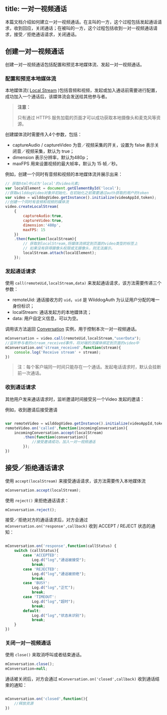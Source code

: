 title: 一对一视频通话
---

本篇文档介绍如何建立一对一视频通话。在主叫的一方，这个过程包括发起通话请求，收到回应，关闭通话；在被叫的一方，这个过程包括收到一对一视频通话请求，接受／拒绝通话请求，关闭通话。

## 创建一对一视频通话

创建一对一视频通话包括配置和预览本地媒体流、发起一对一视频通话。

### 配置和预览本地媒体流

本地媒体流( [Local Stream](/conversation/Web/guide/core.html#Local-Stream) )包括音频和视频，发起或加入通话前需要进行配置，成功加入一个通话后，该媒体流会发送给其他参与者。

<blockquote class="warning">
  <p><strong>注意：</strong></p>
  只有通过 HTTPS 服务加载的页面才可以成功获取本地摄像头和麦克风等资源。
</blockquote>

创建媒体流时需要传入4个参数，包括：
* captureAudio / captureVideo 为音／视频采集的开关，设置为 false 表示关闭音／视频采集，默认为 true；
* dimension 表示分辨率，默认为480p；
* maxFPS 用来设置视频的最大帧率，默认为 15 帧／秒。

例如，创建一个同时有音频和视频的本地媒体流并展示出来：

```javascript
// 获取html中id为'local'的video元素;
var localElement = document.getElementById('local');
//获取wilddogVideo对象并初始化，在初始化之前需要通过auth获取的用户的token
var video = wilddogVideo.getInstance().initialize(videoAppId,token);
//创建一个同时有音频和视频的媒体流
video.createLocalStream(
    {
        captureAudio:true,
        captureVideo:true,
        dimension:'480p',
        maxFPS: 15
    })
    .then(function(localStream){
        // 获取到localStream,将媒体流绑定到页面的video类型的标签上
        // 如果没有获得摄像头权限或无摄像头，则无法展示。
        localStream.attach(localElement);
    });
```

### 发起通话请求

使用 `call(remoteUid,localStream,data)` 来发起通话请求，该方法需要传递三个参数：

* remoteUid: 通话接收方的 `uid`，`uid` 是 WilddogAuth 为认证用户分配的唯一身份标识；
* localStream: 通话发起方的本地媒体流；
* data: 用户自定义信息，可以为空。

调用该方法返回 [Conversation](/conversation/web/api/conversation.html) 实例，用于控制本次一对一视频通话。

```javascript
mConversation = video.call(remoteUid,localStream,"userData");
//监听参与者的stream_received事件，将对端的流媒体绑定到页面的video中
mConversation.on('stream_received',function(stream){
    console.log('Receive stream' + stream);
})
```

> 注：每个客户端同一时间只能存在一个通话。发起电话请求时，默认会挂断前一次通话。

### 收到通话请求

其他用户发来通话请求时，监听邀请时间接受另一个Video 发起的邀请：

例如，收到邀请后接受邀请

```javascript

var remoteVideo = wilddogVideo.getInstance().initialize(videoAppId,token);
remoteVideo.on('called',function(incomingConversation){
    incomingConversation.accept(localStream)
        .then(function(conversation){
            //接受邀请成功，加入一对一视频通话
        });
})
```

## 接受／拒绝通话请求

使用 `accept(localStream)` 来接受通话请求，该方法需要传入本地媒体流

```javascript
mConversation.accept(localStream);
```

使用 `reject()` 来拒绝通话请求：

```javascript
mConversation.reject();
```

接受／拒绝对方的通话请求后，对方会通过 `mConversation.on('response',callback)` 收到 ACCEPT / REJECT 状态的通知：

```javascript

mConversation.on('response',function(callStatus) {
    switch (callStatus){
        case 'ACCEPTED':
            Log.d("log","通话被接受");
            break;
        case 'REJECTED':
            Log.d("log","通话被拒绝");
            break;
        case 'BUSY':
            Log.d("log","正忙");
            break;
        case 'TIMEOUT':
            Log.d("log","超时");
            break;
        default:
            Log.d("log","状态未识别");
            break;
    }
})
```

### 关闭一对一视频通话

使用 `close()` 来取消呼叫或者结束通话。

```javascript
mConversation.close();
mConversation=null;
```

通话被关闭后，对方会通过 `mConversation.on('closed',callback)` 收到通话结束的通知：

```javascript

mConversation.on('closed',function(){
    //释放资源
})
```

